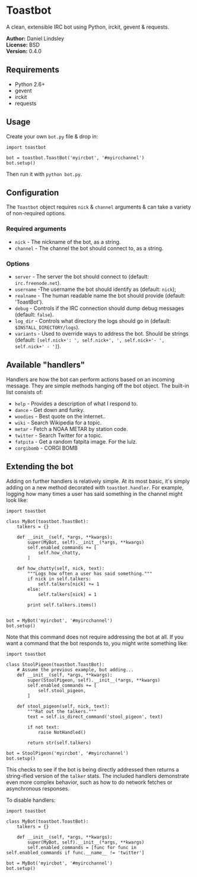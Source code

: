 Toastbot
========

A clean, extensible IRC bot using Python, irckit, gevent & requests.

**Author:** Daniel Lindsley<br>
**License:** BSD<br>
**Version:** 0.4.0


Requirements
------------

* Python 2.6+
* gevent
* irckit
* requests


Usage
-----

Create your own ``bot.py`` file & drop in:

    import toastbot

    bot = toastbot.ToastBot('myircbot', '#myircchannel')
    bot.setup()

Then run it with ``python bot.py``.


Configuration
-------------

The ``Toastbot`` object requires ``nick`` & ``channel`` arguments & can take a
variety of non-required options.

### Required arguments

* ``nick`` - The nickname of the bot, as a string.
* ``channel`` - The channel the bot should connect to, as a string.

### Options

* ``server`` - The server the bot should connect to (default: ``irc.freenode.net``).
* ``username`` -The username the bot should identify as (default: ``nick``);
* ``realname`` - The human readable name the bot should provide (default: 'ToastBot').
* ``debug`` - Controls if the IRC connection should dump debug messages (default: ``false``).
* ``log_dir`` - Controls what directory the logs should go in (default: ``$INSTALL_DIRECTORY/logs``).
* ``variants`` - Used to override ways to address the bot. Should be strings (default: ``[self.nick+': ', self.nick+', ', self.nick+'- ', self.nick+' - ']``).


Available "handlers"
--------------------

Handlers are how the bot can perform actions based on an incoming message. They
are simple methods hanging off the bot object. The built-in list consists of:

* ``help`` - Provides a description of what I respond to.
* ``dance`` - Get down and funky.
* ``woodies`` - Best quote on the internet..
* ``wiki`` - Search Wikipedia for a topic.
* ``metar`` - Fetch a NOAA METAR by station code.
* ``twitter`` - Search Twitter for a topic.
* ``fatpita`` - Get a random fatpita image. For the lulz.
* ``corgibomb`` - CORGI BOMB


Extending the bot
-----------------

Adding on further handlers is relatively simple. At its most basic, it's simply
adding on a new method decorated with ``toastbot.handler``. For example, logging
how many times a user has said something in the channel might look like:

    import toastbot

    class MyBot(toastbot.ToastBot):
        talkers = {}

        def __init__(self, *args, **kwargs):
            super(MyBot, self).__init__(*args, **kwargs)
            self.enabled_commands += [
                self.how_chatty,
            ]

        def how_chatty(self, nick, text):
            """Logs how often a user has said something."""
            if nick in self.talkers:
                self.talkers[nick] += 1
            else:
                self.talkers[nick] = 1

            print self.talkers.items()


    bot = MyBot('myircbot', '#myircchannel')
    bot.setup()

Note that this command does not require addressing the bot at all. If you want
a command that the bot responds to, you might write something like:

    import toastbot

    class StoolPigeon(toastbot.ToastBot):
        # Assume the previous example, but adding...
        def __init__(self, *args, **kwargs):
            super(StoolPigeon, self).__init__(*args, **kwargs)
            self.enabled_commands += [
                self.stool_pigeon,
            ]

        def stool_pigeon(self, nick, text):
            """Rat out the talkers."""
            text = self.is_direct_command('stool_pigeon', text)

            if not text:
                raise NotHandled()

            return str(self.talkers)

    bot = StoolPigeon('myircbot', '#myircchannel')
    bot.setup()

This checks to see if the bot is being directly addressed then returns a
string-ified version of the ``talker`` stats. The included handlers demonstrate
even more complex behavior, such as how to do network fetches or asynchronous
responses.

To disable handlers:

    import toastbot

    class MyBot(toastbot.ToastBot):
        talkers = {}

        def __init__(self, *args, **kwargs):
            super(MyBot, self).__init__(*args, **kwargs)
            self.enabled_commands = [func for func in self.enabled_commands if func.__name__ != 'twitter']

    bot = MyBot('myircbot', '#myircchannel')
    bot.setup()
